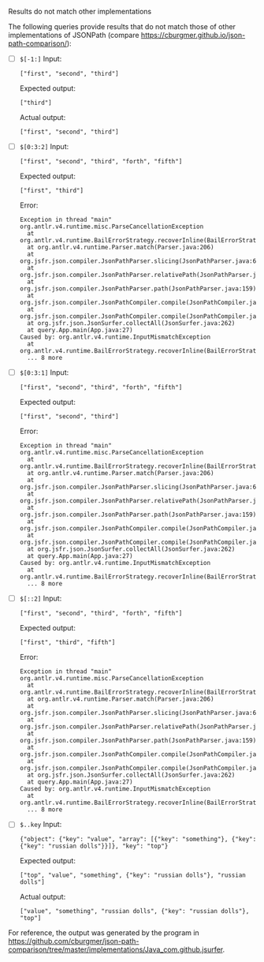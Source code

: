 Results do not match other implementations

The following queries provide results that do not match those of other implementations of JSONPath
(compare https://cburgmer.github.io/json-path-comparison/):

- [ ] `$[-1:]`
  Input:
  ```
  ["first", "second", "third"]
  ```
  Expected output:
  ```
  ["third"]
  ```
  Actual output:
  ```
  ["first", "second", "third"]
  ```

- [ ] `$[0:3:2]`
  Input:
  ```
  ["first", "second", "third", "forth", "fifth"]
  ```
  Expected output:
  ```
  ["first", "third"]
  ```
  Error:
  ```
  Exception in thread "main" org.antlr.v4.runtime.misc.ParseCancellationException
  	at org.antlr.v4.runtime.BailErrorStrategy.recoverInline(BailErrorStrategy.java:66)
  	at org.antlr.v4.runtime.Parser.match(Parser.java:206)
  	at org.jsfr.json.compiler.JsonPathParser.slicing(JsonPathParser.java:636)
  	at org.jsfr.json.compiler.JsonPathParser.relativePath(JsonPathParser.java:265)
  	at org.jsfr.json.compiler.JsonPathParser.path(JsonPathParser.java:159)
  	at org.jsfr.json.compiler.JsonPathCompiler.compile(JsonPathCompiler.java:283)
  	at org.jsfr.json.compiler.JsonPathCompiler.compile(JsonPathCompiler.java:273)
  	at org.jsfr.json.JsonSurfer.collectAll(JsonSurfer.java:262)
  	at query.App.main(App.java:27)
  Caused by: org.antlr.v4.runtime.InputMismatchException
  	at org.antlr.v4.runtime.BailErrorStrategy.recoverInline(BailErrorStrategy.java:61)
  	... 8 more
  ```

- [ ] `$[0:3:1]`
  Input:
  ```
  ["first", "second", "third", "forth", "fifth"]
  ```
  Expected output:
  ```
  ["first", "second", "third"]
  ```
  Error:
  ```
  Exception in thread "main" org.antlr.v4.runtime.misc.ParseCancellationException
  	at org.antlr.v4.runtime.BailErrorStrategy.recoverInline(BailErrorStrategy.java:66)
  	at org.antlr.v4.runtime.Parser.match(Parser.java:206)
  	at org.jsfr.json.compiler.JsonPathParser.slicing(JsonPathParser.java:636)
  	at org.jsfr.json.compiler.JsonPathParser.relativePath(JsonPathParser.java:265)
  	at org.jsfr.json.compiler.JsonPathParser.path(JsonPathParser.java:159)
  	at org.jsfr.json.compiler.JsonPathCompiler.compile(JsonPathCompiler.java:283)
  	at org.jsfr.json.compiler.JsonPathCompiler.compile(JsonPathCompiler.java:273)
  	at org.jsfr.json.JsonSurfer.collectAll(JsonSurfer.java:262)
  	at query.App.main(App.java:27)
  Caused by: org.antlr.v4.runtime.InputMismatchException
  	at org.antlr.v4.runtime.BailErrorStrategy.recoverInline(BailErrorStrategy.java:61)
  	... 8 more
  ```

- [ ] `$[::2]`
  Input:
  ```
  ["first", "second", "third", "forth", "fifth"]
  ```
  Expected output:
  ```
  ["first", "third", "fifth"]
  ```
  Error:
  ```
  Exception in thread "main" org.antlr.v4.runtime.misc.ParseCancellationException
  	at org.antlr.v4.runtime.BailErrorStrategy.recoverInline(BailErrorStrategy.java:66)
  	at org.antlr.v4.runtime.Parser.match(Parser.java:206)
  	at org.jsfr.json.compiler.JsonPathParser.slicing(JsonPathParser.java:636)
  	at org.jsfr.json.compiler.JsonPathParser.relativePath(JsonPathParser.java:265)
  	at org.jsfr.json.compiler.JsonPathParser.path(JsonPathParser.java:159)
  	at org.jsfr.json.compiler.JsonPathCompiler.compile(JsonPathCompiler.java:283)
  	at org.jsfr.json.compiler.JsonPathCompiler.compile(JsonPathCompiler.java:273)
  	at org.jsfr.json.JsonSurfer.collectAll(JsonSurfer.java:262)
  	at query.App.main(App.java:27)
  Caused by: org.antlr.v4.runtime.InputMismatchException
  	at org.antlr.v4.runtime.BailErrorStrategy.recoverInline(BailErrorStrategy.java:61)
  	... 8 more
  ```

- [ ] `$..key`
  Input:
  ```
  {"object": {"key": "value", "array": [{"key": "something"}, {"key": {"key": "russian dolls"}}]}, "key": "top"}
  ```
  Expected output:
  ```
  ["top", "value", "something", {"key": "russian dolls"}, "russian dolls"]
  ```
  Actual output:
  ```
  ["value", "something", "russian dolls", {"key": "russian dolls"}, "top"]
  ```


For reference, the output was generated by the program in https://github.com/cburgmer/json-path-comparison/tree/master/implementations/Java_com.github.jsurfer.
